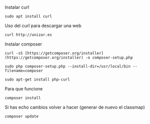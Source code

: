Instalar curl
```shell
sudo apt install curl
```

Uso del curl para descargar una web
```shell
curl http://unizar.es
```

Instalar composer
```shell
curl -sS [https://getcomposer.org/installer](https://getcomposer.org/installer) -o composer-setup.php
```
```shell
sudo php composer-setup.php --install-dir=/usr/local/bin --filename=composer
```
```shell
sudo apt-get install php-curl
```

Para que funcione
```shell
composer install
```

Si has echo cambios volver a hacer (generar de nuevo el classmap)
```shell
composer update
```

